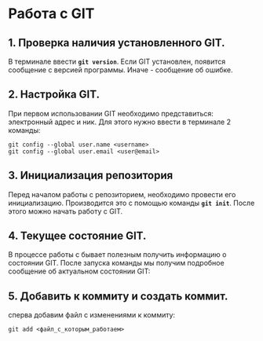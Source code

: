 # Работа с GIT

## 1. Проверка наличия установленного GIT.
В терминале ввести **`git version`**. Если GIT установлен, появится сообщение с версией программы. Иначе - сообщение об ошибке.
## 2. Настройка GIT.
При первом использовании GIT необходимо представиться: электронный адрес и ник.
Для этого нужно ввести в терминале 2 команды:
```
git config --global user.name <username>
git config --global user.email <user@email>
```
## 3. Инициализация репозитория
Перед началом работы с репозиторием, необходимо провести его инициализацию. Производится это с помощью команды __`git init`__. После этого можно начать работу с GIT.
## 4. Текущее состояние GIT.
В процессе работы с бывает полезным получить информацию о состоянии GIT. После запуска команды мы получим подробное сообщение об актуальном состоянии GIT:
## 5. Добавить к коммиту и создать коммит.
сперва добавим файл с изменениями к коммиту:
```
git add <файл_с_которым_работаем>